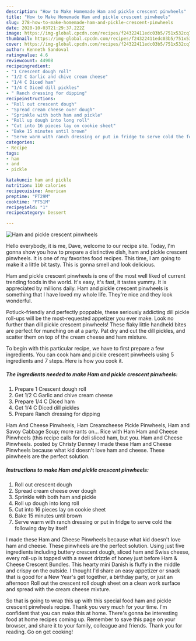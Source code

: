 ```yaml
---
description: "How to Make Homemade Ham and pickle crescent pinwheels"
title: "How to Make Homemade Ham and pickle crescent pinwheels"
slug: 278-how-to-make-homemade-ham-and-pickle-crescent-pinwheels
date: 2020-10-03T21:29:37.222Z
image: https://img-global.cpcdn.com/recipes/f24322411edc03b5/751x532cq70/ham-and-pickle-crescent-pinwheels-recipe-main-photo.jpg
thumbnail: https://img-global.cpcdn.com/recipes/f24322411edc03b5/751x532cq70/ham-and-pickle-crescent-pinwheels-recipe-main-photo.jpg
cover: https://img-global.cpcdn.com/recipes/f24322411edc03b5/751x532cq70/ham-and-pickle-crescent-pinwheels-recipe-main-photo.jpg
author: Kenneth Sandoval
ratingvalue: 4.6
reviewcount: 44908
recipeingredient:
- "1 Crescent dough roll"
- "1/2 C Garlic and chive cream cheese"
- "1/4 C Diced ham"
- "1/4 C Diced dill pickles"
- " Ranch dressing for dipping"
recipeinstructions:
- "Roll out crescent dough"
- "Spread cream cheese over dough"
- "Sprinkle with both ham and pickle"
- "Roll up dough into long roll"
- "Cut into 16 pieces lay on cookie sheet"
- "Bake 15 minutes until brown"
- "Serve warm with ranch dressing or put in fridge to serve cold the following day by itself"
categories:
- Recipe
tags:
- ham
- and
- pickle

katakunci: ham and pickle 
nutrition: 110 calories
recipecuisine: American
preptime: "PT29M"
cooktime: "PT51M"
recipeyield: "1"
recipecategory: Dessert

---
```



![Ham and pickle crescent pinwheels](https://img-global.cpcdn.com/recipes/f24322411edc03b5/751x532cq70/ham-and-pickle-crescent-pinwheels-recipe-main-photo.jpg)

Hello everybody, it is me, Dave, welcome to our recipe site. Today, I'm gonna show you how to prepare a distinctive dish, ham and pickle crescent pinwheels. It is one of my favorites food recipes. This time, I am going to make it a little bit tasty. This is gonna smell and look delicious.

Ham and pickle crescent pinwheels is one of the most well liked of current trending foods in the world. It's easy, it's fast, it tastes yummy. It is appreciated by millions daily. Ham and pickle crescent pinwheels is something that I have loved my whole life. They're nice and they look wonderful.

Potluck-friendly and perfectly poppable, these seriously addicting dill pickle roll-ups will be the most-requested appetizer you ever make. Look no further than dill pickle crescent pinwheels! These flaky little handheld bites are perfect for munching on at a party. Pat dry and cut the dill pickles, and scatter them on top of the cream cheese and ham mixture.


To begin with this particular recipe, we have to first prepare a few ingredients. You can cook ham and pickle crescent pinwheels using 5 ingredients and 7 steps. Here is how you cook it.

<!--inarticleads1-->

##### The ingredients needed to make Ham and pickle crescent pinwheels:

1. Prepare 1 Crescent dough roll
1. Get 1/2 C Garlic and chive cream cheese
1. Prepare 1/4 C Diced ham
1. Get 1/4 C Diced dill pickles
1. Prepare  Ranch dressing for dipping


Ham And Cheese Pinwheels, Ham Creamcheese Pickle Pinwheels, Ham and Savoy Cabbage Soup; more rants on… Rice with Ham Ham and Cheese Pinwheels (this recipe calls for deli sliced ham, but you. Ham and Cheese Pinwheels. posted by Christy Denney I made these Ham and Cheese Pinwheels because what kid doesn&#39;t love ham and cheese. These pinwheels are the perfect solution. 

<!--inarticleads2-->

##### Instructions to make Ham and pickle crescent pinwheels:

1. Roll out crescent dough
1. Spread cream cheese over dough
1. Sprinkle with both ham and pickle
1. Roll up dough into long roll
1. Cut into 16 pieces lay on cookie sheet
1. Bake 15 minutes until brown
1. Serve warm with ranch dressing or put in fridge to serve cold the following day by itself


I made these Ham and Cheese Pinwheels because what kid doesn&#39;t love ham and cheese. These pinwheels are the perfect solution. Using just five ingredients including buttery crescent dough, sliced ham and Swiss cheese, every roll-up is topped with a sweet drizzle of honey just before Ham &amp; Cheese Crescent Bundles. This hearty mini Danish is fluffy in the middle and crispy on the outside. I thought I&#39;d share an easy appetizer or snack that is good for a New Year&#39;s get together, a birthday party, or just an afternoon Roll out the crescent roll dough sheet on a clean work surface and spread with the cream cheese mixture. 

So that is going to wrap this up with this special food ham and pickle crescent pinwheels recipe. Thank you very much for your time. I'm confident that you can make this at home. There's gonna be interesting food at home recipes coming up. Remember to save this page on your browser, and share it to your family, colleague and friends. Thank you for reading. Go on get cooking!
